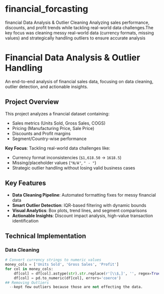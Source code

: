 # financial_forcasting
financial Data Analysis &amp; Outlier Cleaning Analyzing sales performance, discounts, and profit trends while tackling real-world data challenges.The key focus was cleaning messy real-world data (currency formats, missing values) and strategically handling outliers to ensure accurate analysis
# Financial Data Analysis & Outlier Handling
An end-to-end analysis of financial sales data, focusing on data cleaning, outlier detection, and actionable insights.

## Project Overview
This project analyzes a financial dataset containing:
- Sales metrics (Units Sold, Gross Sales, COGS)
- Pricing (Manufacturing Price, Sale Price)
- Discounts and Profit margins
- Segment/Country-wise performance

**Key Focus**: Tackling real-world data challenges like:
- Currency format inconsistencies (`$1,618.50` → `1618.5`)
- Missing/placeholder values (`"N/A"`, `" - "`)
- Strategic outlier handling without losing valid business cases

## Key Features
- **Data Cleaning Pipeline**: Automated formatting fixes for messy financial data
- **Smart Outlier Detection**: IQR-based filtering with dynamic bounds
- **Visual Analytics**: Box plots, trend lines, and segment comparisons
- **Actionable Insights**: Discount impact analysis, high-value transaction identification

## Technical Implementation
### Data Cleaning
```python
# Convert currency strings to numeric values
money_cols = ['Units Sold', 'Gross Sales', 'Profit']
for col in money_cols:
    df[col] = df[col].astype(str).str.replace(r'[\\$,]', '', regex=True)
    df[col] = pd.to_numeric(df[col], errors='coerce')
## Removing Outliers
  --kept few outliers because those are not effecting the data.
